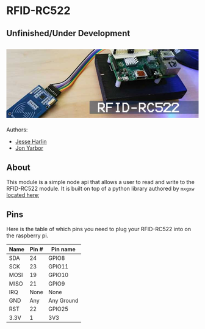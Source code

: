 # RFID-RC522 #

## Unfinished/Under Development ##


![RFID-RC522](/documentation/rfid-rd522-banner.jpg)
----
Authors:
- [Jesse Harlin](http://jesseharlin.net/)
- [Jon Yarbor](https://github.com/blazedd)

## About ##

This module is a simple node api that allows a user to read and write to the RFID-RC522 module. It is built on top of a python library authored by `mxgxw` [located here](https://github.com/mxgxw/MFRC522-python);

## Pins ##
Here is the table of which pins you need to plug your RFID-RC522 into on the raspberry pi.

| Name | Pin # | Pin name   |
|------|-------|------------|
| SDA  | 24    | GPIO8      |
| SCK  | 23    | GPIO11     |
| MOSI | 19    | GPIO10     |
| MISO | 21    | GPIO9      |
| IRQ  | None  | None       |
| GND  | Any   | Any Ground |
| RST  | 22    | GPIO25     |
| 3.3V | 1     | 3V3        |

